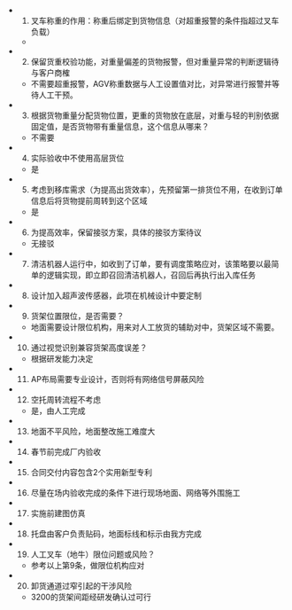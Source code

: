 - 1. 叉车称重的作用：称重后绑定到货物信息（对超重报警的条件指超过叉车负载）
	-
- 2. 保留货重校验功能，对重量偏差的货物报警，但对重量异常的判断逻辑待与客户商榷
	- 不需要超重报警，AGV称重数据与人工设置值对比，对异常进行报警并等待人工干预。
- 3. 根据货物重量分配货物位置，更重的货物放在底层，对重与轻的判别依据固定值，是否货物带有重量信息，这个信息从哪来？
	- 不需要
- 4. 实际验收中不使用高层货位
	- 是
- 5. 考虑到移库需求（为提高出货效率），先预留第一排货位不用，在收到订单信息后将货物提前周转到这个区域
	- 是
- 6. 为提高效率，保留接驳方案，具体的接驳方案待议
	- 无接驳
- 7. 清洁机器人运行中，如收到了订单，要有调度策略应对，该策略要以最简单的逻辑实现，即立即召回清洁机器人，召回后再执行出入库任务
- 8. 设计加入超声波传感器，此项在机械设计中要定制
- 9. 货架位置限位，是否需要？
	- 地面需要设计限位机构，用来对人工放货的辅助对中，货架区域不需要。
- 10. 通过视觉识别兼容货架高度误差？
	- 根据研发能力决定
- 11. AP布局需要专业设计，否则将有网络信号屏蔽风险
- 12. 空托周转流程不考虑
	- 是，由人工完成
- 13. 地面不平风险，地面整改施工难度大
- 14. 春节前完成厂内验收
- 15. 合同交付内容包含2个实用新型专利
- 16. 尽量在场内验收完成的条件下进行现场地面、网络等外围施工
- 17. 实施前建图仿真
- 18. 托盘由客户负责贴码，地面标线和标示由我方完成
- 19. 人工叉车（地牛）限位问题或风险？
	- 参考以上第9条，做限位机构应对
- 20. 卸货通道过窄引起的干涉风险
	- 3200的货架间距经研发确认过可行